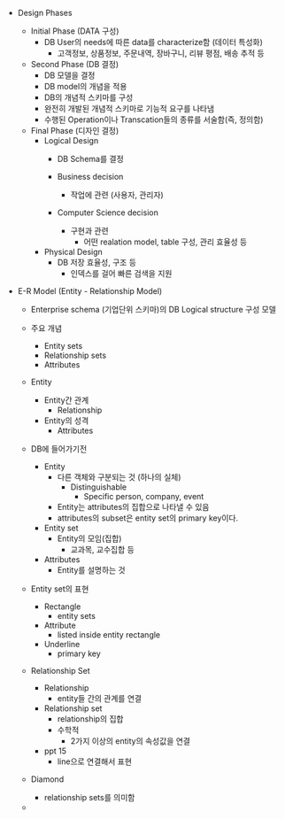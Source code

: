 - Design Phases
	- Initial Phase (DATA 구성)
		- DB User의 needs에 따른 data를 characterize함 (데이터 특성화)
			- 고객정보, 상품정보, 주문내역, 장바구니, 리뷰 평점, 배송 추적 등
	- Second Phase (DB 결정)
		- DB 모델을 결정
		- DB model의 개념을 적용
		- DB의 개념적 스키마를 구성
		- 완전히 개발된 개념적 스키마로 기능적 요구를 나타냄
		- 수행된 Operation이나 Transcation들의 종류를 서술함(즉, 정의함)
	- Final Phase (디자인 결정)
		- Logical Design
			- DB Schema를 결정
			
			- Business decision
				- 작업에 관련 (사용자, 관리자)
			- Computer Science decision
				- 구현과 관련
					- 어떤 realation model, table 구성, 관리 효율성 등
		- Physical Design
			- DB 저장 효율성, 구조 등
				- 인덱스를 걸어 빠른 검색을 지원

- E-R Model (Entity - Relationship Model)
	- Enterprise schema (기업단위 스키마)의 DB Logical structure 구성 모델
	
	- 주요 개념
		- Entity sets
		- Relationship sets
		- Attributes
	
	- Entity
		- Entity간 관계
			- Relationship
		- Entity의 성격
			- Attributes
	
	- DB에 들어가기전
		- Entity
			- 다른 객체와 구분되는 것 (하나의 실체)
				- Distinguishable
					- Specific person, company, event
			- Entity는 attributes의 집합으로 나타낼 수 있음
			- attributes의 subset은 entity set의  primary key이다.
		- Entity set
			- Entity의 모임(집합)
				- 교과목, 교수집합 등
		- Attributes
			- Entity를 설명하는 것
	
	- Entity set의 표현
		- Rectangle
			- entity sets
		- Attribute
			- listed inside entity rectangle
		- Underline
			- primary key
	- Relationship Set
		- Relationship
			- entity들 간의 관계를 연결
		- Relationship set
			- relationship의 집합
			- 수학적
				- 2가지 이상의 entity의 속성값을 연결
		- ppt 15
			- line으로 연결해서 표현
	- Diamond
		- relationship sets를 의미함
	- 
		
